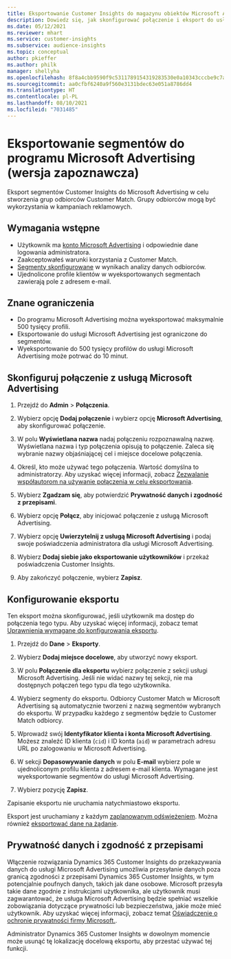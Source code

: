 ```yaml
---
title: Eksportowanie Customer Insights do magazynu obiektów Microsoft Advertising
description: Dowiedz się, jak skonfigurować połączenie i eksport do usługi Microsoft Advertising.
ms.date: 05/12/2021
ms.reviewer: mhart
ms.service: customer-insights
ms.subservice: audience-insights
ms.topic: conceptual
author: pkieffer
ms.author: philk
manager: shellyha
ms.openlocfilehash: 8f8a4cbb9590f9c5311789154319283530e0a10343cccbe9c7aec99765b4fbf2
ms.sourcegitcommit: aa0cfbf6240a9f560e3131bdec63e051a8786dd4
ms.translationtype: HT
ms.contentlocale: pl-PL
ms.lasthandoff: 08/10/2021
ms.locfileid: "7031485"
---
```

# <a name="export-segments-to-microsoft-advertising-preview"></a>Eksportowanie segmentów do programu Microsoft Advertising (wersja zapoznawcza)

Eksport segmentów Customer Insights do Microsoft Advertising w celu stworzenia grup odbiorców Customer Match. Grupy odbiorców mogą być wykorzystania w kampaniach reklamowych.

## <a name="prerequisites"></a>Wymagania wstępne

-   Użytkownik ma [konto Microsoft Advertising](https://ads.microsoft.com/) i odpowiednie dane logowania administratora.
-   Zaakceptowałeś warunki korzystania z Customer Match. 
-   [Segmenty skonfigurowane](segments.md) w wynikach analizy danych odbiorców.
-   Ujednolicone profile klientów w wyeksportowanych segmentach zawierają pole z adresem e-mail.

## <a name="known-limitations"></a>Znane ograniczenia

- Do programu Microsoft Advertising można wyeksportować maksymalnie 500 tysięcy profili.
- Eksportowanie do usługi Microsoft Advertising jest ograniczone do segmentów.
- Wyeksportowanie do 500 tysięcy profilów do usługi Microsoft Advertising może potrwać do 10 minut. 


## <a name="set-up-the-connection-to-microsoft-advertising"></a>Skonfiguruj połączenie z usługą Microsoft Advertising

1. Przejdź do **Admin** > **Połączenia**.

1. Wybierz opcję **Dodaj połączenie** i wybierz opcję **Microsoft Advertising**, aby skonfigurować połączenie.

1. W polu **Wyświetlana nazwa** nadaj połączeniu rozpoznawalną nazwę. Wyświetlana nazwa i typ połączenia opisują to połączenie. Zaleca się wybranie nazwy objaśniającej cel i miejsce docelowe połączenia.

1. Określ, kto może używać tego połączenia. Wartość domyślna to administratorzy. Aby uzyskać więcej informacji, zobacz [Zezwalanie współautorom na używanie połączenia w celu eksportowania](connections.md#allow-contributors-to-use-a-connection-for-exports).

1. Wybierz **Zgadzam się**, aby potwierdzić **Prywatność danych i zgodność z przepisami**.

1. Wybierz opcję **Połącz**, aby inicjować połączenie z usługą Microsoft Advertising.

1. Wybierz opcję **Uwierzytelnij z usługą Microsoft Advertising** i podaj swoje poświadczenia administratora dla usługi Microsoft Advertising.

1. Wybierz **Dodaj siebie jako eksportowanie użytkowników** i przekaż poświadczenia Customer Insights.

1. Aby zakończyć połączenie, wybierz **Zapisz**.

## <a name="configure-an-export"></a>Konfigurowanie eksportu

Ten eksport można skonfigurować, jeśli użytkownik ma dostęp do połączenia tego typu. Aby uzyskać więcej informacji, zobacz temat [Uprawnienia wymagane do konfigurowania eksportu](export-destinations.md#set-up-a-new-export).

1. Przejdź do **Dane** > **Eksporty**.

1. Wybierz **Dodaj miejsce docelowe**, aby utworzyć nowy eksport.

1. W polu **Połączenie dla eksportu** wybierz połączenie z sekcji usługi Microsoft Advertising. Jeśli nie widać nazwy tej sekcji, nie ma dostępnych połączeń tego typu dla tego użytkownika.

1. Wybierz segmenty do eksportu. Odbiorcy Customer Match w Microsoft Advertising są automatycznie tworzeni z nazwą segmentów wybranych do eksportu. W przypadku każdego z segmentów będzie to Customer Match odbiorcy. 

1. Wprowadź swój **Identyfikator klienta i konta Microsoft Advertising**. Możesz znaleźć ID klienta (`cid`) i ID konta (`aid`) w parametrach adresu URL po zalogowaniu w Microsoft Advertising.

1. W sekcji **Dopasowywanie danych** w polu **E-mail** wybierz pole w ujednoliconym profilu klienta z adresem e-mail klienta. Wymagane jest wyeksportowanie segmentów do usługi Microsoft Advertising.

1. Wybierz pozycję **Zapisz**.

Zapisanie eksportu nie uruchamia natychmiastowo eksportu.

Eksport jest uruchamiany z każdym [zaplanowanym odświeżeniem](system.md#schedule-tab). Można również [eksportować dane na żądanie](export-destinations.md#run-exports-on-demand). 


## <a name="data-privacy-and-compliance"></a>Prywatność danych i zgodność z przepisami

Włączenie rozwiązania Dynamics 365 Customer Insights do przekazywania danych do usługi Microsoft Advertising umożliwia przesyłanie danych poza granicą zgodności z przepisami Dynamics 365 Customer Insights, w tym potencjalnie poufnych danych, takich jak dane osobowe. Microsoft przesyła takie dane zgodnie z instrukcjami użytkownika, ale użytkownik musi zagwarantować, że usługa Microsoft Advertising będzie spełniać wszelkie zobowiązania dotyczące prywatności lub bezpieczeństwa, jakie może mieć użytkownik. Aby uzyskać więcej informacji, zobacz temat [Oświadczenie o ochronie prywatności firmy Microsoft.](https://go.microsoft.com/fwlink/?linkid=396732).

Administrator Dynamics 365 Customer Insights w dowolnym momencie może usunąć tę lokalizację docelową eksportu, aby przestać używać tej funkcji.
